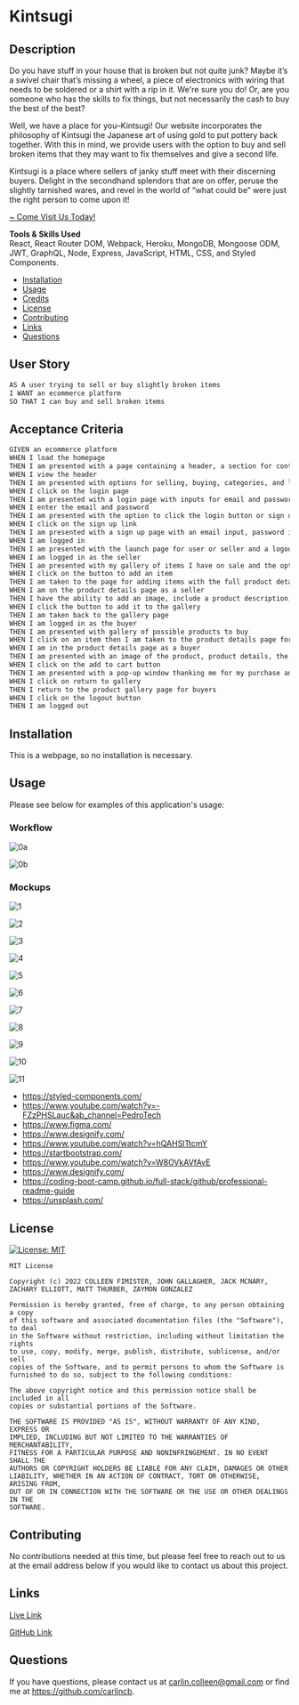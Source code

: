 # Kintsugi

## Description

Do you have stuff in your house that is broken but not quite junk? Maybe it’s a swivel chair that’s missing a wheel, a piece of electronics with wiring that needs to be soldered or a shirt with a rip in it. We're sure you do! Or, are you someone who has the skills to fix things, but not necessarily the cash to buy the best of the best?

Well, we have a place for you–Kintsugi! Our website incorporates the philosophy of Kintsugi the Japanese art of using gold to put pottery back together. With this in mind, we provide users with the option to buy and sell broken items that they may want to fix themselves and give a second life.

Kintsugi is a place where sellers of janky stuff meet with their discerning buyers. Delight in the secondhand splendors that are on offer, peruse the slightly tarnished wares, and revel in the world of “what could be” were just the right person to come upon it!

[~ Come Visit Us Today!](https://kintsugi-johnslist.herokuapp.com/)

**Tools & Skills Used**<br>
React, React Router DOM, Webpack, Heroku, MongoDB, Mongoose ODM, JWT, GraphQL, Node, Express, JavaScript, HTML, CSS, and Styled Components.

- [Installation](#installation)
- [Usage](#usage)
- [Credits](#credits)
- [License](#license)
- [Contributing](#contributing)
- [Links](#links)
- [Questions](#questions)

## User Story

```md
AS A user trying to sell or buy slightly broken items
I WANT an ecommerce platform
SO THAT I can buy and sell broken items
```

## Acceptance Criteria

```md
GIVEN an ecommerce platform
WHEN I load the homepage
THEN I am presented with a page containing a header, a section for content
WHEN I view the header
THEN I am presented with options for selling, buying, categories, and login
WHEN I click on the login page
THEN I am presented with a login page with inputs for email and password
WHEN I enter the email and password
THEN I am presented with the option to click the login button or sign up for a new account
WHEN I click on the sign up link
THEN I am presented with a sign up page with an email input, password input, and sign up button
WHEN I am logged in
THEN I am presented with the launch page for user or seller and a logout button is included in the navbar
WHEN I am logged in as the seller
THEN I am presented with my gallery of items I have on sale and the option to add an item to the gallery
WHEN I click on the button to add an item
THEN I am taken to the page for adding items with the full product details
WHEN I am on the product details page as a seller
THEN I have the ability to add an image, include a product description, include a price, and add it to the gallery
WHEN I click the button to add it to the gallery
THEN I am taken back to the gallery page
WHEN I am logged in as the buyer
THEN I am presented with gallery of possible products to buy
WHEN I click on an item then I am taken to the product details page for buyers
WHEN I am in the product details page as a buyer
THEN I am presented with an image of the product, product details, the item price, and add to cart button
WHEN I click on the add to cart button
THEN I am presented with a pop-up window thanking me for my purchase and a button to return to the gallery
WHEN I click on return to gallery
THEN I return to the product gallery page for buyers
WHEN I click on the logout button
THEN I am logged out
```

## Installation

This is a webpage, so no installation is necessary.

## Usage

Please see below for examples of this application's usage:

### Workflow

![0a](client/public/images/0a.png)

![0b](client/public/images/0b.png)

### Mockups

![1](client/public/images/1.png)

![2](client/public/images/2.png)

![3](client/public/images/3.png)

![4](client/public/images/4.png)

![5](client/public/images/5.png)

![6](client/public/images/6.png)

![7](client/public/images/7.png)

![8](client/public/images/8.png)

![9](client/public/images/9.png)

![10](client/public/images/10.png)

![11](client/public/images/11.png)

- https://styled-components.com/
- https://www.youtube.com/watch?v=-FZzPHSLauc&ab_channel=PedroTech
- https://www.figma.com/
- https://www.designify.com/
- https://www.youtube.com/watch?v=hQAHSlTtcmY
- https://startbootstrap.com/
- https://www.youtube.com/watch?v=W8OVkAVfAvE
- https://www.designify.com/
- https://coding-boot-camp.github.io/full-stack/github/professional-readme-guide
- https://unsplash.com/

## License

[![License: MIT](https://img.shields.io/badge/License-MIT-yellow.svg)](https://opensource.org/licenses/MIT)<br/>

    MIT License

    Copyright (c) 2022 COLLEEN FIMISTER, JOHN GALLAGHER, JACK MCNARY, ZACHARY ELLIOTT, MATT THURBER, ZAYMON GONZALEZ

    Permission is hereby granted, free of charge, to any person obtaining a copy
    of this software and associated documentation files (the "Software"), to deal
    in the Software without restriction, including without limitation the rights
    to use, copy, modify, merge, publish, distribute, sublicense, and/or sell
    copies of the Software, and to permit persons to whom the Software is
    furnished to do so, subject to the following conditions:

    The above copyright notice and this permission notice shall be included in all
    copies or substantial portions of the Software.

    THE SOFTWARE IS PROVIDED "AS IS", WITHOUT WARRANTY OF ANY KIND, EXPRESS OR
    IMPLIED, INCLUDING BUT NOT LIMITED TO THE WARRANTIES OF MERCHANTABILITY,
    FITNESS FOR A PARTICULAR PURPOSE AND NONINFRINGEMENT. IN NO EVENT SHALL THE
    AUTHORS OR COPYRIGHT HOLDERS BE LIABLE FOR ANY CLAIM, DAMAGES OR OTHER
    LIABILITY, WHETHER IN AN ACTION OF CONTRACT, TORT OR OTHERWISE, ARISING FROM,
    OUT OF OR IN CONNECTION WITH THE SOFTWARE OR THE USE OR OTHER DEALINGS IN THE
    SOFTWARE.

## Contributing

No contributions needed at this time, but please feel free to reach out to us at the email address below if you would like to contact us about this project.

## Links

[Live Link](https://the-kintsugi-app.herokuapp.com/)

[GitHub Link](https://github.com/carlincb/johnslist)

## Questions

If you have questions, please contact us at carlin.colleen@gmail.com or find me at https://github.com/carlincb.
